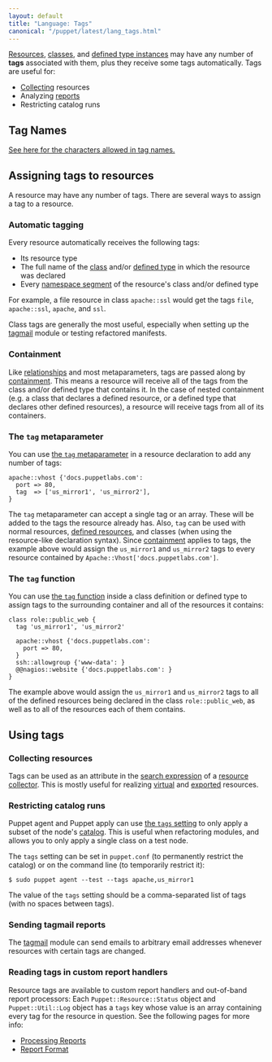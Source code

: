 ```yaml
---
layout: default
title: "Language: Tags"
canonical: "/puppet/latest/lang_tags.html"
---
```



[virtual]: ./lang_virtual.html
[exported]: ./lang_exported.html
[namespace]: ./lang_namespaces.html
[resources]: ./lang_resources.html
[classes]: ./lang_classes.html
[defined]: ./lang_defined_types.html
[collectors]: ./lang_collectors.html
[reports]: /guides/reporting.html#make-masters-process-reports
[report_format]: ./format_report.html
[tagmail]: https://forge.puppetlabs.com/puppetlabs/tagmail
[tagmeta]: ./metaparameter.html#tag
[tagfunction]: ./function.html#tag
[tags_setting]: ./configuration.html#tags
[tagnames]: ./lang_reserved.html#tags
[relationships]: ./lang_relationships.html
[containment]: ./lang_containment.html
[collector_search]: ./lang_collectors.html#search-expressions
[catalog]: ./lang_summary.html#compilation-and-catalogs


[Resources][], [classes][], and [defined type instances][defined] may have any number of **tags** associated with them, plus they receive some tags automatically. Tags are useful for:

* [Collecting][collectors] resources
* Analyzing [reports][]
* Restricting catalog runs

## Tag Names


[See here for the characters allowed in tag names.][tagnames]

## Assigning tags to resources


A resource may have any number of tags. There are several ways to assign a tag to a resource.

### Automatic tagging

Every resource automatically receives the following tags:

* Its resource type
* The full name of the [class][classes] and/or [defined type][defined] in which the resource was declared
* Every [namespace segment][namespace] of the resource's class and/or defined type

For example, a file resource in class `apache::ssl` would get the tags `file`, `apache::ssl`, `apache`, and `ssl`.

Class tags are generally the most useful, especially when setting up the [tagmail][] module or testing refactored manifests.

### Containment

Like [relationships][] and most metaparameters, tags are passed along by [containment][]. This means a resource will receive all of the tags from the class and/or defined type that contains it. In the case of nested containment (e.g. a class that declares a defined resource, or a defined type that declares other defined resources), a resource will receive tags from all of its containers.

### The `tag` metaparameter

You can use [the `tag` metaparameter][tagmeta] in a resource declaration to add any number of tags:

``` puppet
apache::vhost {'docs.puppetlabs.com':
  port => 80,
  tag  => ['us_mirror1', 'us_mirror2'],
}
```

The `tag` metaparameter can accept a single tag or an array. These will be added to the tags the resource already has. Also, `tag` can be used with normal resources, [defined resources][defined], and classes (when using the resource-like declaration syntax). Since [containment][] applies to tags, the example above would assign the `us_mirror1` and `us_mirror2` tags to every resource contained by `Apache::Vhost['docs.puppetlabs.com']`.

### The `tag` function

You can use [the `tag` function][tagfunction] inside a class definition or defined type to assign tags to the surrounding container and all of the resources it contains:

``` puppet
class role::public_web {
  tag 'us_mirror1', 'us_mirror2'

  apache::vhost {'docs.puppetlabs.com':
    port => 80,
  }
  ssh::allowgroup {'www-data': }
  @@nagios::website {'docs.puppetlabs.com': }
}
```

The example above would assign the `us_mirror1` and `us_mirror2` tags to all of the defined resources being declared in the class `role::public_web`, as well as to all of the resources each of them contains.

## Using tags

### Collecting resources

Tags can be used as an attribute in the [search expression][collector_search] of a [resource collector][collectors]. This is mostly useful for realizing [virtual][] and [exported][] resources.

### Restricting catalog runs

Puppet agent and Puppet apply can use [the `tags` setting][tags_setting] to only apply a subset of the node's [catalog][]. This is useful when refactoring modules, and allows you to only apply a single class on a test node.

The `tags` setting can be set in `puppet.conf` (to permanently restrict the catalog) or on the command line (to temporarily restrict it):

    $ sudo puppet agent --test --tags apache,us_mirror1

The value of the `tags` setting should be a comma-separated list of tags (with no spaces between tags).

### Sending tagmail reports

The [tagmail][] module can send emails to arbitrary email addresses whenever resources with certain tags are changed.

### Reading tags in custom report handlers

Resource tags are available to custom report handlers and out-of-band report processors: Each `Puppet::Resource::Status` object and `Puppet::Util::Log` object has a `tags` key whose value is an array containing every tag for the resource in question. See the following pages for more info:

* [Processing Reports][reports]
* [Report Format][report_format]

